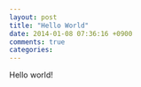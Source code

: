 ```yaml
---
layout: post
title: "Hello World"
date: 2014-01-08 07:36:16 +0900
comments: true
categories: 
---
```

Hello world!